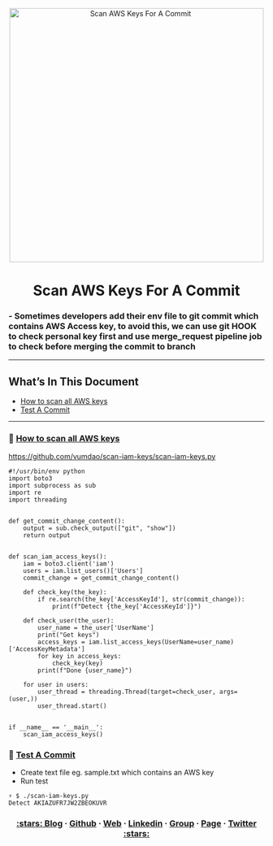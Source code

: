 <p align="center">
  <a href="https://dev.to/vumdao">
    <img alt="Scan AWS Keys For A Commit" src="https://github.com/vumdao/scan-iam-keys/scaniamkeys.png" width="500" />
  </a>
</p>
<h1 align="center">
  <div><b>Scan AWS Keys For A Commit</b></div>
</h1>

### - Sometimes developers add their env file to git commit which contains AWS Access key, to avoid this, we can use git HOOK to check personal key first and use merge_request pipeline job to check before merging the commit to branch

---

## What’s In This Document 
- [How to scan all AWS keys](#-How-to-scan-all-AWS-keys)
- [Test A Commit](#-Test-A-Commit)

---

### 🚀 **[How to scan all AWS keys](#-How-to-scan-all-AWS-keys)**
https://github.com/vumdao/scan-iam-keys/scan-iam-keys.py

```
#!/usr/bin/env python
import boto3
import subprocess as sub
import re
import threading


def get_commit_change_content():
    output = sub.check_output(["git", "show"])
    return output


def scan_iam_access_keys():
    iam = boto3.client('iam')
    users = iam.list_users()['Users']
    commit_change = get_commit_change_content()

    def check_key(the_key):
        if re.search(the_key['AccessKeyId'], str(commit_change)):
            print(f"Detect {the_key['AccessKeyId']}")

    def check_user(the_user):
        user_name = the_user['UserName']
        print("Get keys")
        access_keys = iam.list_access_keys(UserName=user_name)['AccessKeyMetadata']
        for key in access_keys:
            check_key(key)
        print(f"Done {user_name}")

    for user in users:
        user_thread = threading.Thread(target=check_user, args=(user,))
        user_thread.start()


if __name__ == '__main__':
    scan_iam_access_keys()
```

### 🚀 **[Test A Commit](#-Test-A-Commit)**
- Create text file eg. sample.txt which contains an AWS key
- Run test
```
⚡ $ ./scan-iam-keys.py 
Detect AKIAZUFR7JW2ZBEOKUVR
```


<h3 align="center">
  <a href="https://dev.to/vumdao">:stars: Blog</a>
  <span> · </span>
  <a href="https://github.com/vumdao/">Github</a>
  <span> · </span>
  <a href="https://vumdao.hashnode.dev/">Web</a>
  <span> · </span>
  <a href="https://www.linkedin.com/in/vu-dao-9280ab43/">Linkedin</a>
  <span> · </span>
  <a href="https://www.linkedin.com/groups/12488649/">Group</a>
  <span> · </span>
  <a href="https://www.facebook.com/CloudOpz-104917804863956">Page</a>
  <span> · </span>
  <a href="https://twitter.com/VuDao81124667">Twitter :stars:</a>
</h3>